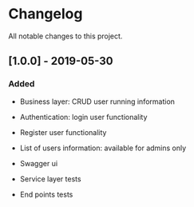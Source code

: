 # Changelog
All notable changes to this project.

## [1.0.0] - 2019-05-30
### Added
- Business layer: CRUD user running information
- Authentication: login user functionality
- Register user functionality
- List of users information: available for admins only

- Swagger ui
- Service layer tests
- End points tests